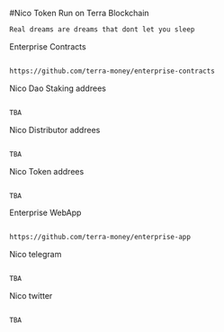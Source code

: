#Nico Token Run on Terra Blockchain 


```bash
Real dreams are dreams that dont let you sleep
```

Enterprise Contracts
```bash

https://github.com/terra-money/enterprise-contracts

```
Nico Dao Staking addrees

```bash

TBA

```
Nico Distributor addrees

```bash

TBA

```
Nico Token addrees

```bash

TBA

```


Enterprise WebApp
```bash

https://github.com/terra-money/enterprise-app

```

Nico telegram 
```bash

TBA

```

Nico twitter

```bash

TBA

```


